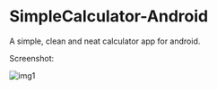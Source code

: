 # SimpleCalculator-Android
A simple, clean and neat calculator app for android. 

Screenshot:

![img1](https://cloud.githubusercontent.com/assets/19194612/22176170/f8bef95a-dfd1-11e6-97f8-5fcf56c69a3a.png)
